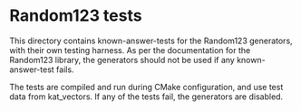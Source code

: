 # Random123 tests

This directory contains known-answer-tests for the Random123 generators, with their own testing harness. As per the documentation for the Random123 library, the generators should not be used if any known-answer-test fails.

The tests are compiled and run during CMake configuration, and use test data from kat_vectors. If any of the tests fail, the generators are disabled.
